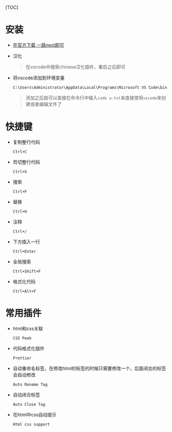 [TOC]

# 安装

- [在官方下载,一路next即可](https://code.visualstudio.com/)

- 汉化

  > 在vscode中搜索chinese汉化插件，重启之后即可
  
- 将vscode添加到环境变量

  `C:\Users\Administrator\AppData\Local\Programs\Microsoft VS Code\bin`

  > 添加之后就可以直接在命令行中输入`code a.txt`来直接使用`vscode`来创建或者编辑文件了



# 快捷键

- 复制整行代码

  `Ctrl+C`

- 剪切整行代码

  `Ctrl+X`

- 搜索

  `Ctrl+F`

- 替换

  `Ctrl+H`

- 注释

  `Ctrl+/`

- 下方插入一行

  `Ctrl+Enter`

- 全局搜索

  `Ctrl+Shift+F`

- 格式化代码

  `Ctrl+Alt+F`



# 常用插件

- html和css关联

  `CSS Peek`

- 代码格式化插件

  `Prettier`

- 自动重命名标签，在修改html的标签的时候只需要修改一个，后面闭合的标签会自动修改

  `Auto Rename Tag`

- 自动闭合标签

  `Auto Close Tag`

- 在html中css自动提示

  `Html css support`